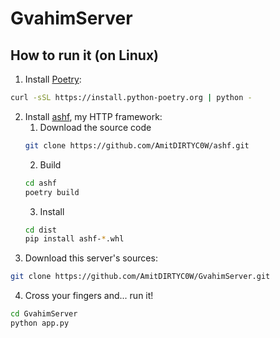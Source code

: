 # GvahimServer

## How to run it (on Linux)
1. Install [Poetry](https://python-poetry.org/):
```sh
curl -sSL https://install.python-poetry.org | python -
```
2. Install [ashf](https://github.com/AmitDIRTYC0W/ashf), my HTTP framework:
	1. Download the source code
	```sh
	git clone https://github.com/AmitDIRTYC0W/ashf.git
	```
	2. Build
	```sh
	cd ashf
	poetry build
	```
	3. Install
	```sh
	cd dist
	pip install ashf-*.whl
	```
3. Download this server's sources:
```sh
git clone https://github.com/AmitDIRTYC0W/GvahimServer.git
```
4. Cross your fingers and... run it!
```sh
cd GvahimServer
python app.py
```
